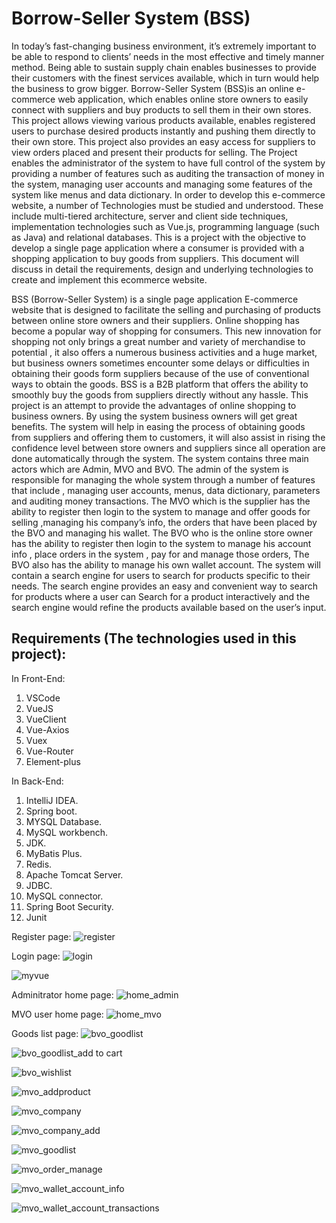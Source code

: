 # Borrow-Seller System (BSS)


In today’s fast-changing business environment, it’s extremely important to be able to respond to
clients’ needs in the most effective and timely manner method. Being able to sustain supply chain
enables businesses to provide their customers with the finest services available, which in turn
would help the business to grow bigger. Borrow-Seller System (BSS)is an online e-commerce
web application, which enables online store owners to easily connect with suppliers and buy
products to sell them in their own stores. This project allows viewing various products available,
enables registered users to purchase desired products instantly and pushing them directly to their
own store. This project also provides an easy access for suppliers to view orders placed and present
their products for selling. The Project enables the administrator of the system to have full control
of the system by providing a number of features such as auditing the transaction of money in the
system, managing user accounts and managing some features of the system like menus and data
dictionary.
In order to develop this e-commerce website, a number of Technologies must be studied and
understood. These include multi-tiered architecture, server and client side techniques,
implementation technologies such as Vue.js, programming language (such as Java) and relational
databases. This is a project with the objective to develop a single page application where a
consumer is provided with a shopping application to buy goods from suppliers.
This document will discuss in detail the requirements, design and underlying technologies to create
and implement this ecommerce website.

BSS (Borrow-Seller System) is a single page application E-commerce website that is designed to
facilitate the selling and purchasing of products between online store owners and their suppliers.
Online shopping has become a popular way of shopping for consumers. This new innovation
for shopping not only brings a great number and variety of merchandise to potential , it
also offers a numerous business activities and a huge market, but business owners sometimes
encounter some delays or difficulties in obtaining their goods form suppliers because of the use of
conventional ways to obtain the goods. BSS is a B2B platform that offers the ability to smoothly
buy the goods from suppliers directly without any hassle. This project is an attempt to provide the
advantages of online shopping to business owners. By using the system business owners will get
great benefits. The system will help in easing the process of obtaining goods from suppliers and
offering them to customers, it will also assist in rising the confidence level between store owners
and suppliers since all operation are done automatically through the system. The system contains
three main actors which are Admin, MVO and BVO. The admin of the system is responsible for
managing the whole system through a number of features that include , managing user accounts,
menus, data dictionary, parameters and auditing money transactions. The MVO which is the
supplier has the ability to register then login to the system to manage and offer goods for
selling ,managing his company’s info, the orders that have been placed by the BVO and
managing his wallet. The BVO who is the online store owner has the ability to register then login
to the system to manage his account info , place orders in the system , pay for and manage those
orders, The BVO also has the ability to manage his own wallet account. The system will contain a
search engine for users to search for products specific to their needs. The search engine provides
an easy and convenient way to search for products where a user can Search for a product
interactively and the search engine would refine the products available based on the user’s input.


## Requirements (The technologies used in this project):
In Front-End:
1. VSCode
2. VueJS
3. VueClient
4. Vue-Axios
5. Vuex
6. Vue-Router
7. Element-plus

In Back-End:
1. IntelliJ IDEA.
2. Spring boot.
3. MYSQL Database.
4. MySQL workbench.
5. JDK.
6. MyBatis Plus.
7. Redis.
8. Apache Tomcat Server.
9. JDBC.
10. MySQL connector.
11. Spring Boot Security.
12. Junit



Register page:
![register](https://user-images.githubusercontent.com/23058510/127736763-eaf69237-6df1-4f1b-8336-d506a259a642.PNG)

Login page:
![login](https://user-images.githubusercontent.com/23058510/127736810-c6936949-3f6f-4eb0-b7b6-e255211f6d1c.PNG)

![myvue](https://user-images.githubusercontent.com/23058510/127736888-c26ea083-3599-411f-aeb1-43102a269ded.PNG)


Adminitrator home page:
![home_admin](https://user-images.githubusercontent.com/23058510/127736818-a32726f8-d064-441f-bea5-f8085623c12d.PNG)

MVO user home page:
![home_mvo](https://user-images.githubusercontent.com/23058510/127736825-75c6f345-342d-4eaa-92be-c1798e931e9f.PNG)

Goods list page:
![bvo_goodlist](https://user-images.githubusercontent.com/23058510/127736829-325feee5-0d0f-4760-9e6b-a998ab0c251e.PNG)

![bvo_goodlist_add to cart](https://user-images.githubusercontent.com/23058510/127736849-006ba08e-474b-47de-a384-0cefdc9ab02a.PNG)

![bvo_wishlist](https://user-images.githubusercontent.com/23058510/127736852-1d7b63d4-e033-41df-a6e7-ae7a3fc42a86.PNG)

![mvo_addproduct](https://user-images.githubusercontent.com/23058510/127736855-5a57b1c9-0c24-45bd-9f14-32e61c97b11d.PNG)

![mvo_company](https://user-images.githubusercontent.com/23058510/127736858-60785373-afb0-4afc-93bd-8fa18edcd9e3.PNG)

![mvo_company_add](https://user-images.githubusercontent.com/23058510/127736861-91b7561f-c305-4feb-88f0-d6af43c7475e.PNG)

![mvo_goodlist](https://user-images.githubusercontent.com/23058510/127736865-54d1335f-ba41-4bab-93c4-96ffd82d683b.PNG)

![mvo_order_manage](https://user-images.githubusercontent.com/23058510/127736870-48bfa22a-7af3-43be-b3b8-cf82926c7181.png)

![mvo_wallet_account_info](https://user-images.githubusercontent.com/23058510/127736875-985f9e5b-7685-41c6-97e5-1f36a2bbcd74.PNG)

![mvo_wallet_account_transactions](https://user-images.githubusercontent.com/23058510/127736878-89775c3e-3ded-468c-b64f-74221345ab29.PNG)




